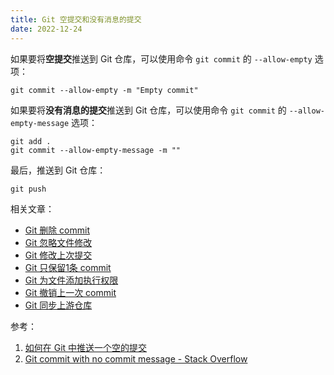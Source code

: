 ```yaml
---
title: Git 空提交和没有消息的提交
date: 2022-12-24
---
```


如果要将**空提交**推送到 Git 仓库，可以使用命令 `git commit` 的 `--allow-empty` 选项：
```
git commit --allow-empty -m "Empty commit"
```
如果要将**没有消息的提交**推送到 Git 仓库，可以使用命令 `git commit` 的 `--allow-empty-message` 选项：
```
git add .
git commit --allow-empty-message -m ""
```
最后，推送到 Git 仓库：
```
git push
```
相关文章：
- [Git 删除 commit](/Git-Delete-Commit)
- [Git 忽略文件修改](/Git-skip-worktree)
- [Git 修改上次提交](/Git-commit-amend)
- [Git 只保留1条 commit](/Git-only-keep-1-commit)
- [Git 为文件添加执行权限](/Git-update-index-chmod=+x)
- [Git 撤销上一次 commit](/Git-reset-soft-HEAD~1)
- [Git 同步上游仓库](/Git-fetch-upstream)

参考：
1. [如何在 Git 中推送一个空的提交](https://www.freecodecamp.org/chinese/news/how-to-push-an-empty-commit-with-git/)
2. [Git commit with no commit message - Stack Overflow](https://stackoverflow.com/questions/6218199)